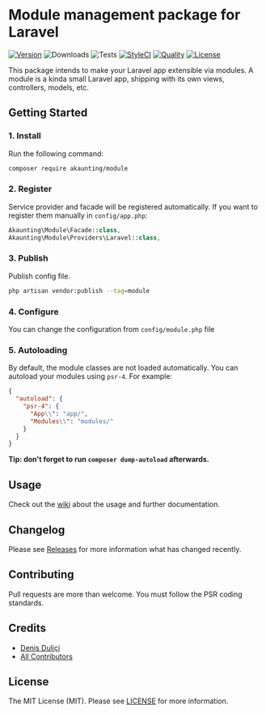 # Module management package for Laravel

[![Version](https://img.shields.io/packagist/v/akaunting/module?label=release)](https://github.com/akaunting/module/releases)
![Downloads](https://img.shields.io/packagist/dt/akaunting/module)
![Tests](https://img.shields.io/github/workflow/status/akaunting/module/Tests?label=tests)
[![StyleCI](https://github.styleci.io/repos/180859866/shield?style=flat&branch=master)](https://styleci.io/repos/180859866)
[![Quality](https://img.shields.io/scrutinizer/quality/g/akaunting/module?label=quality)](https://scrutinizer-ci.com/g/akaunting/module)
[![License](https://img.shields.io/github/license/akaunting/module)](LICENSE.md)

This package intends to make your Laravel app extensible via modules. A module is a kinda small Laravel app, shipping with its own views, controllers, models, etc.

## Getting Started

### 1. Install

Run the following command:

```bash
composer require akaunting/module
```

### 2. Register

Service provider and facade will be registered automatically. If you want to register them manually in `config/app.php`:

```php
Akaunting\Module\Facade::class,
Akaunting\Module\Providers\Laravel::class,
```

### 3. Publish

Publish config file.

```bash
php artisan vendor:publish --tag=module
```

### 4. Configure

You can change the configuration from `config/module.php` file

### 5. Autoloading

By default, the module classes are not loaded automatically. You can autoload your modules using `psr-4`. For example:

``` json
{
  "autoload": {
    "psr-4": {
      "App\\": "app/",
      "Modules\\": "modules/"
    }
  }
}
```

**Tip: don't forget to run `composer dump-autoload` afterwards.**

## Usage

Check out the [wiki](../../wiki) about the usage and further documentation.

## Changelog

Please see [Releases](../../releases) for more information what has changed recently.

## Contributing

Pull requests are more than welcome. You must follow the PSR coding standards.

## Credits

- [Denis Duliçi](https://github.com/denisdulici)
- [All Contributors](../../contributors)

## License

The MIT License (MIT). Please see [LICENSE](LICENSE.md) for more information.
